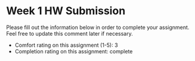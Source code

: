 # Week 1 HW Submission

Please fill out the information below in order to complete your assignment. Feel free to update this comment later if necessary.

* Comfort rating on this assignment (1-5): 3
* Completion rating on this assignment: complete
